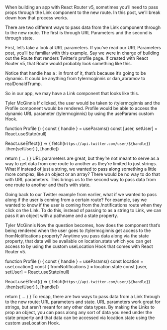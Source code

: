 When building an app with React Router v5, sometimes you’ll need to pass props through the Link component to the new route. In this post, we’ll break down how that process works.

There are two different ways to pass data from the Link component through to the new route. The first is through URL Parameters and the second is through state.

First, let’s take a look at URL parameters. If you’ve read our URL Parameters post, you’ll be familiar with this example. Say we were in charge of building out the Route that renders Twitter’s profile page. If created with React Router v5, that Route would probably look something like this.

<Route path='/:handle'>
  <Profile />
</Route>
Notice that handle has a : in front of it, that’s because it’s going to be dynamic. It could be anything from tylermcginnis or dan_abramov to realDonaldTrump.

So in our app, we may have a Link component that looks like this.

<Link to='/tylermcginnis'>Tyler McGinnis</Link>
If clicked, the user would be taken to /tylermcginnis and the Profile component would be rendered. Profile would be able to access the dynamic URL parameter (tylermcginnis) by using the useParams custom Hook.

function Profile () {
  const { handle } = useParams()
  const [user, setUser] = React.useState(null)

  React.useEffect(() => {
    fetch(`https://api.twitter.com/user/${handle}`)
      .then(setUser)
  }, [handle])

  return (
    ...
  )
}
URL parameters are great, but they’re not meant to serve as a way to get data from one route to another as they’re limited to just strings. What if instead of just a string, we wanted to pass along something a little more complex, like an object or an array? There would be no way to do that with URL parameters. This brings us to the second way to pass data from one route to another and that’s with state.

Going back to our Twitter example from earlier, what if we wanted to pass along if the user is coming from a certain route? For example, say we wanted to know if the user is coming from the /notifications route when they click on the Link. To do this, instead of passing to as a string to Link, we can pass it an object with a pathname and a state property.

<Link to={{
  pathname: '/tylermcginnis',
  state: {
    fromNotifications: true
  }
}}>Tyler McGinnis</Link>
Now the question becomes, how does the component that’s being rendered when the user goes to /tylermcginnis get access to the fromNotifications property? Anytime you pass data along via the state property, that data will be available on location.state which you can get access to by using the custom useLocation Hook that comes with React Router v5.

function Profile () {
  const { handle } = useParams()
  const location = useLocation()
  const { fromNotifications } = location.state
  const [user, setUser] = React.useState(null)

  React.useEffect(() => {
    fetch(`https://api.twitter.com/user/${handle}`)
      .then(setUser)
  }, [handle])

  return (
    ...
  )
}
To recap, there are two ways to pass data from a Link through to the new route: URL parameters and state. URL parameters work great for strings, but aren’t meant for any other data types. By making the Links to prop an object, you can pass along any sort of data you need under the state property and that data can be accessed via location.state using the custom useLocation Hook.
